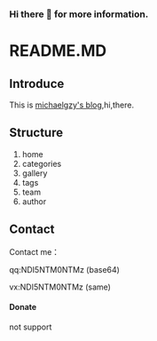 ### Hi there 👋 for more information.

# README.MD

## Introduce

   This is  [michaelgzy's blog](http://michaelgzy.goyyds.com),hi,there.

## Structure
1. home
2. categories
3. gallery
4. tags
5. team
6. author

## Contact

Contact me：

qq:NDI5NTM0NTMz (base64)

vx:NDI5NTM0NTMz (same)

#### Donate

not support 


<!--
**MichaelGzy/MichaelGzy** is a ✨ _special_ ✨ repository because its `README.md` (this file) appears on your GitHub profile.

Here are some ideas to get you started:

- 🔭 I’m currently working on ...
- 🌱 I’m currently learning ...
- 👯 I’m looking to collaborate on ...
- 🤔 I’m looking for help with ...
- 💬 Ask me about ...
- 📫 How to reach me: ...
- 😄 Pronouns: ...
- ⚡ Fun fact: ...
-->

